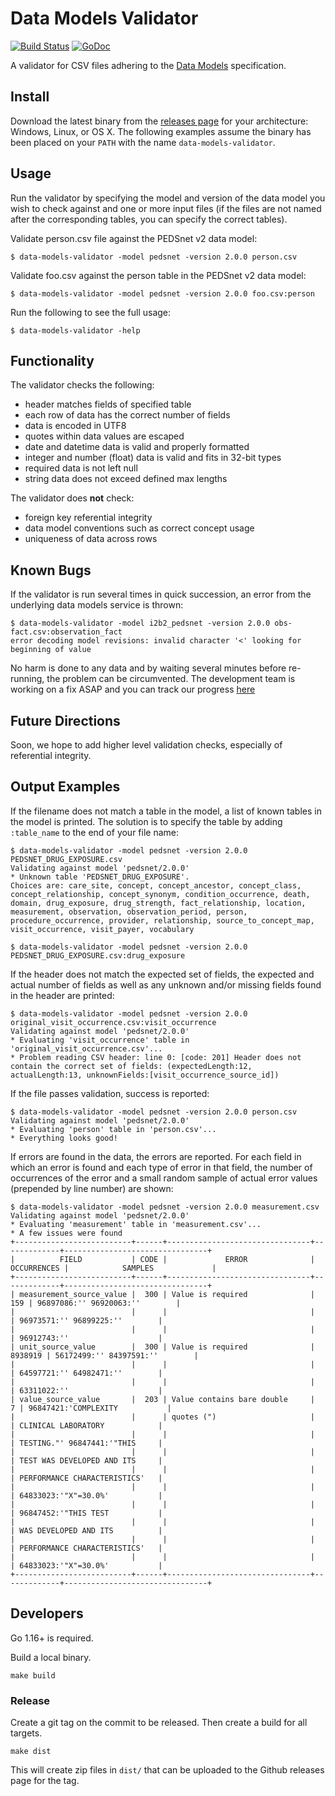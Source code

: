 # Data Models Validator

[![Build Status](https://travis-ci.org/chop-dbhi/data-models-validator.svg?branch=master)](https://travis-ci.org/chop-dbhi/data-models-validator) [![GoDoc](https://godoc.org/github.com/chop-dbhi/data-models-validator?status.svg)](https://godoc.org/github.com/chop-dbhi/data-models-validator)

A validator for CSV files adhering to the [Data Models](https://github.com/chop-dbhi/data-models) specification.

## Install

Download the latest binary from the [releases page](https://github.com/chop-dbhi/data-models-validator/releases) for your architecture: Windows, Linux, or OS X. The following examples assume the binary has been placed on your `PATH` with the name `data-models-validator`.

## Usage

Run the validator by specifying the model and version of the data model you wish to check against and one or more input files (if the files are not named after the corresponding tables, you can specify the correct tables).

Validate person.csv file against the PEDSnet v2 data model:

```
$ data-models-validator -model pedsnet -version 2.0.0 person.csv
```

Validate foo.csv against the person table in the PEDSnet v2 data model:

```
$ data-models-validator -model pedsnet -version 2.0.0 foo.csv:person
```

Run the following to see the full usage:

```
$ data-models-validator -help
```

## Functionality

The validator checks the following:

- header matches fields of specified table
- each row of data has the correct number of fields
- data is encoded in UTF8
- quotes within data values are escaped
- date and datetime data is valid and properly formatted
- integer and number (float) data is valid and fits in 32-bit types
- required data is not left null
- string data does not exceed defined max lengths

The validator does **not** check:

- foreign key referential integrity
- data model conventions such as correct concept usage
- uniqueness of data across rows

## Known Bugs

If the validator is run several times in quick succession, an error from the underlying data models service is thrown:

```
$ data-models-validator -model i2b2_pedsnet -version 2.0.0 obs-fact.csv:observation_fact
error decoding model revisions: invalid character '<' looking for beginning of value
```

No harm is done to any data and by waiting several minutes before re-running, the problem can be circumvented. The development team is working on a fix ASAP and you can track our progress [here](https://github.com/chop-dbhi/data-models-validator/issues/9)

## Future Directions

Soon, we hope to add higher level validation checks, especially of referential integrity.

## Output Examples

If the filename does not match a table in the model, a list of known tables in the model is printed. The solution is to specify the table by adding `:table_name` to the end of your file name:

```
$ data-models-validator -model pedsnet -version 2.0.0 PEDSNET_DRUG_EXPOSURE.csv
Validating against model 'pedsnet/2.0.0'
* Unknown table 'PEDSNET_DRUG_EXPOSURE'.
Choices are: care_site, concept, concept_ancestor, concept_class, concept_relationship, concept_synonym, condition_occurrence, death, domain, drug_exposure, drug_strength, fact_relationship, location, measurement, observation, observation_period, person, procedure_occurrence, provider, relationship, source_to_concept_map, visit_occurrence, visit_payer, vocabulary

$ data-models-validator -model pedsnet -version 2.0.0 PEDSNET_DRUG_EXPOSURE.csv:drug_exposure
```

If the header does not match the expected set of fields, the expected and actual number of fields as well as any unknown and/or missing fields found in the header are printed:

```
$ data-models-validator -model pedsnet -version 2.0.0 original_visit_occurrence.csv:visit_occurrence
Validating against model 'pedsnet/2.0.0'
* Evaluating 'visit_occurrence' table in 'original_visit_occurrence.csv'...
* Problem reading CSV header: line 0: [code: 201] Header does not contain the correct set of fields: (expectedLength:12, actualLength:13, unknownFields:[visit_occurrence_source_id])
```

If the file passes validation, success is reported:

```
$ data-models-validator -model pedsnet -version 2.0.0 person.csv
Validating against model 'pedsnet/2.0.0'
* Evaluating 'person' table in 'person.csv'...
* Everything looks good!
```

If errors are found in the data, the errors are reported. For each field in which an error is found and each type of error in that field, the number of occurrences of the error and a small random sample of actual error values (prepended by line number) are shown:

```
$ data-models-validator -model pedsnet -version 2.0.0 measurement.csv
Validating against model 'pedsnet/2.0.0'
* Evaluating 'measurement' table in 'measurement.csv'...
* A few issues were found
+--------------------------+------+--------------------------------+-------------+--------------------------------+
|          FIELD           | CODE |             ERROR              | OCCURRENCES |            SAMPLES             |
+--------------------------+------+--------------------------------+-------------+--------------------------------+
| measurement_source_value |  300 | Value is required              |         159 | 96897086:'' 96920063:''        |
|                          |      |                                |             | 96973571:'' 96899225:''        |
|                          |      |                                |             | 96912743:''                    |
| unit_source_value        |  300 | Value is required              |     8938919 | 56172499:'' 84397591:''        |
|                          |      |                                |             | 64597721:'' 64982471:''        |
|                          |      |                                |             | 63311022:''                    |
| value_source_value       |  203 | Value contains bare double     |           7 | 96847421:'COMPLEXITY           |
|                          |      | quotes (")                     |             | CLINICAL LABORATORY            |
|                          |      |                                |             | TESTING."' 96847441:'"THIS     |
|                          |      |                                |             | TEST WAS DEVELOPED AND ITS     |
|                          |      |                                |             | PERFORMANCE CHARACTERISTICS'   |
|                          |      |                                |             | 64833023:'"X"=30.0%'           |
|                          |      |                                |             | 96847452:'"THIS TEST           |
|                          |      |                                |             | WAS DEVELOPED AND ITS          |
|                          |      |                                |             | PERFORMANCE CHARACTERISTICS'   |
|                          |      |                                |             | 64833023:'"X"=30.0%'           |
+--------------------------+------+--------------------------------+-------------+--------------------------------+
```

## Developers

Go 1.16+ is required.

Build a local binary.

```
make build
```

### Release

Create a git tag on the commit to be released. Then create a build for all targets.

```
make dist
```

This will create zip files in `dist/` that can be uploaded to the Github releases page for the tag.
